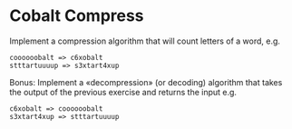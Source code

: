# Cobalt Compress

Implement a compression algorithm that will count letters of a word, e.g.

```text
coooooobalt => c6xobalt
stttartuuuup => s3xtart4xup
```

Bonus: Implement a «decompression» (or decoding) algorithm that takes the output of the previous exercise and returns the input e.g.

```text
c6xobalt => coooooobalt
s3xtart4xup => stttartuuuup
```
